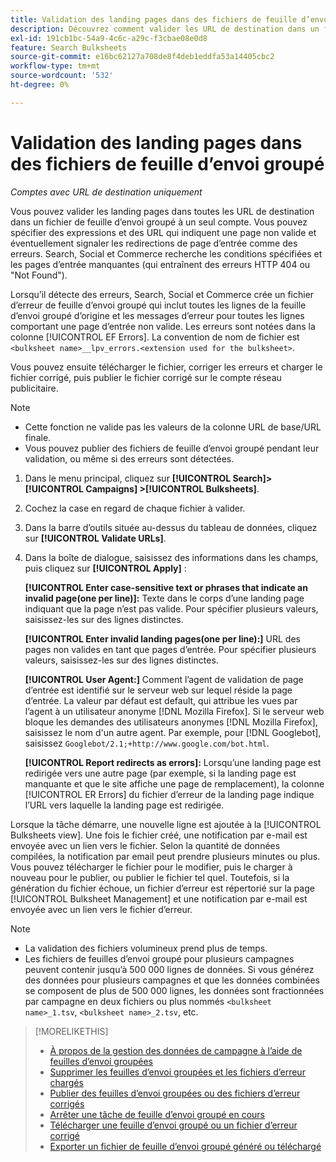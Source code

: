 ```yaml
---
title: Validation des landing pages dans des fichiers de feuille d’envoi groupé
description: Découvrez comment valider les URL de destination dans un fichier de feuille d’envoi groupé à un seul compte.
exl-id: 191cb1bc-54a9-4c6c-a29c-f3cbae08e0d8
feature: Search Bulksheets
source-git-commit: e16bc62127a708de8f4deb1eddfa53a14405cbc2
workflow-type: tm+mt
source-wordcount: '532'
ht-degree: 0%

---
```


# Validation des landing pages dans des fichiers de feuille d’envoi groupé

*Comptes avec URL de destination uniquement*

Vous pouvez valider les landing pages dans toutes les URL de destination dans un fichier de feuille d’envoi groupé à un seul compte. Vous pouvez spécifier des expressions et des URL qui indiquent une page non valide et éventuellement signaler les redirections de page d’entrée comme des erreurs. Search, Social et Commerce recherche les conditions spécifiées et les pages d’entrée manquantes (qui entraînent des erreurs HTTP 404 ou &quot;Not Found&quot;).

Lorsqu’il détecte des erreurs, Search, Social et Commerce crée un fichier d’erreur de feuille d’envoi groupé qui inclut toutes les lignes de la feuille d’envoi groupé d’origine et les messages d’erreur pour toutes les lignes comportant une page d’entrée non valide. Les erreurs sont notées dans la colonne [!UICONTROL EF Errors]. La convention de nom de fichier est `<bulksheet name>__lpv_errors.<extension used for the bulksheet>`.

Vous pouvez ensuite télécharger le fichier, corriger les erreurs et charger le fichier corrigé, puis publier le fichier corrigé sur le compte réseau publicitaire.

>[!NOTE]
>
>* Cette fonction ne valide pas les valeurs de la colonne URL de base/URL finale.
>* Vous pouvez publier des fichiers de feuille d’envoi groupé pendant leur validation, ou même si des erreurs sont détectées.

1. Dans le menu principal, cliquez sur **[!UICONTROL Search]> [!UICONTROL Campaigns] >[!UICONTROL Bulksheets]**.

1. Cochez la case en regard de chaque fichier à valider.

1. Dans la barre d’outils située au-dessus du tableau de données, cliquez sur **[!UICONTROL Validate URLs]**.

1. Dans la boîte de dialogue, saisissez des informations dans les champs, puis cliquez sur **[!UICONTROL Apply]** :

   **[!UICONTROL Enter case-sensitive text or phrases that indicate an invalid page(one per line)]:** Texte dans le corps d’une landing page indiquant que la page n’est pas valide. Pour spécifier plusieurs valeurs, saisissez-les sur des lignes distinctes.

   **[!UICONTROL Enter invalid landing pages(one per line):]** URL des pages non valides en tant que pages d’entrée. Pour spécifier plusieurs valeurs, saisissez-les sur des lignes distinctes.

   **[!UICONTROL User Agent:]** Comment l’agent de validation de page d’entrée est identifié sur le serveur web sur lequel réside la page d’entrée. La valeur par défaut est default, qui attribue les vues par l’agent à un utilisateur anonyme [!DNL Mozilla Firefox]. Si le serveur web bloque les demandes des utilisateurs anonymes [!DNL Mozilla Firefox], saisissez le nom d&#39;un autre agent. Par exemple, pour [!DNL Googlebot], saisissez `Googlebot/2.1;+http://www.google.com/bot.html`.

   **[!UICONTROL Report redirects as errors]:** Lorsqu’une landing page est redirigée vers une autre page (par exemple, si la landing page est manquante et que le site affiche une page de remplacement), la colonne [!UICONTROL ER Errors] du fichier d’erreur de la landing page indique l’URL vers laquelle la landing page est redirigée.

Lorsque la tâche démarre, une nouvelle ligne est ajoutée à la [!UICONTROL Bulksheets view]. Une fois le fichier créé, une notification par e-mail est envoyée avec un lien vers le fichier. Selon la quantité de données compilées, la notification par email peut prendre plusieurs minutes ou plus. Vous pouvez télécharger le fichier pour le modifier, puis le charger à nouveau pour le publier, ou publier le fichier tel quel. Toutefois, si la génération du fichier échoue, un fichier d’erreur est répertorié sur la page [!UICONTROL Bulksheet Management] et une notification par e-mail est envoyée avec un lien vers le fichier d’erreur.

>[!NOTE]
>
>* La validation des fichiers volumineux prend plus de temps.
>* Les fichiers de feuilles d’envoi groupé pour plusieurs campagnes peuvent contenir jusqu’à 500 000 lignes de données. Si vous générez des données pour plusieurs campagnes et que les données combinées se composent de plus de 500 000 lignes, les données sont fractionnées par campagne en deux fichiers ou plus nommés `<bulksheet name>_1.tsv`, `<bulksheet name>_2.tsv`, etc.

>[!MORELIKETHIS]
>
>* [À propos de la gestion des données de campagne à l’aide de feuilles d’envoi groupées](bulksheet-about.md)
>* [Supprimer les feuilles d’envoi groupées et les fichiers d’erreur chargés](bulksheet-delete.md)
>* [ Publier des feuilles d’envoi groupées ou des fichiers d’erreur corrigés](bulksheet-post.md)
>* [Arrêter une tâche de feuille d’envoi groupé en cours](bulksheet-stop-job.md)
>* [Télécharger une feuille d’envoi groupé ou un fichier d’erreur corrigé](bulksheet-upload.md)
>* [Exporter un fichier de feuille d’envoi groupé généré ou téléchargé](bulksheet-export.md)
